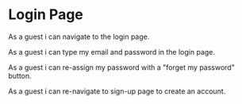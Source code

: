 # Login Page

As a guest i can navigate to the login page.

As a guest i can type my email and password in the login page.

As a guest i can re-assign my password with a "forget my password" button.

As a guest i can re-navigate to sign-up page to create an account.
